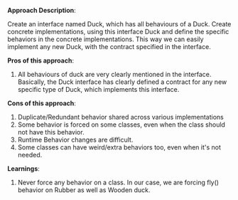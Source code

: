 **Approach Description**:

Create an interface named Duck, which has all behaviours of a Duck. Create concrete implementations, using this
interface Duck and define the specific behaviors in the concrete implementations. This way we can easily implement any
new Duck, with the contract specified in the interface.

**Pros of this approach**:

1. All behaviours of duck are very clearly mentioned in the interface. Basically, the Duck interface has clearly defined
   a contract for any new specific type of Duck, which implements this interface.

**Cons of this approach**:

1. Duplicate/Redundant behavior shared across various implementations
2. Some behavior is forced on some classes, even when the class should not have this behavior.
3. Runtime Behavior changes are difficult.
4. Some classes can have weird/extra behaviors too, even when it's not needed.

**Learnings**:

1. Never force any behavior on a class. In our case, we are forcing fly() behavior on Rubber as well as Wooden duck.
